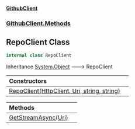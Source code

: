 #### [GithubClient](index 'index')
### [GithubClient.Methods](GithubClient.Methods 'GithubClient.Methods')

## RepoClient Class

```csharp
internal class RepoClient
```

Inheritance [System.Object](https://docs.microsoft.com/en-us/dotnet/api/System.Object 'System.Object') &#129106; RepoClient

| Constructors | |
| :--- | :--- |
| [RepoClient(HttpClient, Uri, string, string)](GithubClient.Methods.RepoClient.RepoClient(System.Net.Http.HttpClient,System.Uri,string,string) 'GithubClient.Methods.RepoClient.RepoClient(System.Net.Http.HttpClient, System.Uri, string, string)') | |

| Methods | |
| :--- | :--- |
| [GetStreamAsync(Uri)](GithubClient.Methods.RepoClient.GetStreamAsync(System.Uri) 'GithubClient.Methods.RepoClient.GetStreamAsync(System.Uri)') | |
